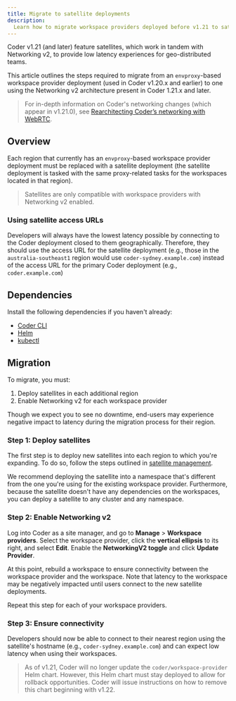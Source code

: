 ```yaml
---
title: Migrate to satellite deployments
description:
  Learn how to migrate workspace providers deployed before v1.21 to satellites.
---
```


Coder v1.21 (and later) feature satellites, which work in tandem with Networking
v2, to provide low latency experiences for geo-distributed teams.

This article outlines the steps required to migrate from an `envproxy`-based
workspace provider deployment (used in Coder v1.20.x and earlier) to one using
the Networking v2 architecture present in Coder 1.21.x and later.

> For in-depth information on Coder's networking changes (which appear in
> v1.21.0), see
> [Rearchitecting Coder’s networking with WebRTC](https://coder.com/blog/rearchitecting-coder-networking-with-webrtc).

## Overview

Each region that currently has an `envproxy`-based workspace provider deployment
must be replaced with a satellite deployment (the satellite deployment is tasked
with the same proxy-related tasks for the workspaces located in that region).

> Satellites are only compatible with workspace providers with Networking v2
> enabled.

### Using satellite access URLs

Developers will always have the lowest latency possible by connecting to the
Coder deployment closed to them geographically. Therefore, they should use the
access URL for the satellite deployment (e.g., those in the
`australia-southeast1` region would use `coder-sydney.example.com`) instead of
the access URL for the primary Coder deployment (e.g., `coder.example.com`)

## Dependencies

Install the following dependencies if you haven't already:

- [Coder CLI](../../cli/installation.md)
- [Helm](https://helm.sh/docs/intro/install/)
- [kubectl](https://kubernetes.io/docs/tasks/tools/install-kubectl/)

## Migration

To migrate, you must:

1. Deploy satellites in each additional region
1. Enable Networking v2 for each workspace provider

Though we expect you to see no downtime, end-users may experience negative
impact to latency during the migration process for their region.

### Step 1: Deploy satellites

The first step is to deploy new satellites into each region to which you're
expanding. To do so, follow the steps outlined in
[satellite management](./management.md).

We recommend deploying the satellite into a namespace that's different from the
one you're using for the existing workspace provider. Furthermore, because the
satellite doesn't have any dependencies on the workspaces, you can deploy a
satellite to any cluster and any namespace.

### Step 2: Enable Networking v2

Log into Coder as a site manager, and go to **Manage** > **Workspace
providers**. Select the workspace provider, click the **vertical ellipsis** to
its right, and select **Edit**. Enable the **NetworkingV2 toggle** and click
**Update Provider**.

At this point, rebuild a workspace to ensure connectivity between the workspace
provider and the workspace. Note that latency to the workspace may be negatively
impacted until users connect to the new satellite deployments.

Repeat this step for each of your workspace providers.

### Step 3: Ensure connectivity

Developers should now be able to connect to their nearest region using the
satellite's hostname (e.g., `coder-sydney.example.com`) and can expect low
latency when using their workspaces.

> As of v1.21, Coder will no longer update the `coder/workspace-provider` Helm
> chart. However, this Helm chart must stay deployed to allow for rollback
> opportunities. Coder will issue instructions on how to remove this chart
> beginning with v1.22.
